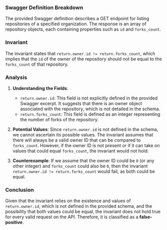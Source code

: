### Swagger Definition Breakdown
The provided Swagger definition describes a GET endpoint for listing repositories of a specified organization. The response is an array of repository objects, each containing properties such as `id` and `forks_count`.

### Invariant
The invariant states that `return.owner.id != return.forks_count`, which implies that the `id` of the owner of the repository should not be equal to the `forks_count` of that repository.

### Analysis
1. **Understanding the Fields**: 
   - `return.owner.id`: This field is not explicitly defined in the provided Swagger excerpt. It suggests that there is an owner object associated with the repository, which is not detailed in the schema.
   - `return.forks_count`: This field is defined as an integer representing the number of forks of the repository.

2. **Potential Values**: Since `return.owner.id` is not defined in the schema, we cannot ascertain its possible values. The invariant assumes that there will always be a valid owner ID that can be compared to `forks_count`. However, if the owner ID is not present or if it can take on values that could equal `forks_count`, the invariant would not hold.

3. **Counterexample**: If we assume that the owner ID could be `0` (or any other integer) and `forks_count` could also be `0`, then the invariant `return.owner.id != return.forks_count` would fail, as both could be equal.

### Conclusion
Given that the invariant relies on the existence and values of `return.owner.id`, which is not defined in the provided schema, and the possibility that both values could be equal, the invariant does not hold true for every valid request on the API. Therefore, it is classified as a **false-positive**.
